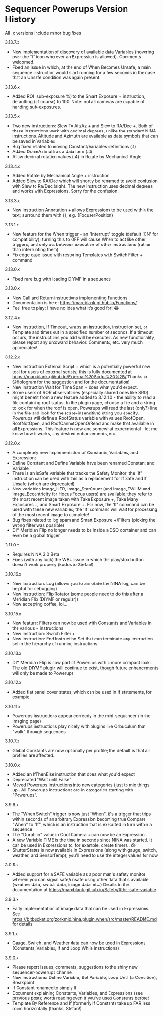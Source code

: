 ﻿# Sequencer Powerups Version History

All .x versions include minor bug fixes

3.13.7.x

* New implementation of discovery of available data Variables (hovering over the "i" icon wherever an Expression is allowed).  Comments welcomed.
* Fixed an issue in which, at the end of When Becomes Unsafe, a main sequence instruction would start running for a few seconds in the case that an Unsafe condition was again present.

3.13.6.x
* Added ROI (sub-exposure %) to the Smart Exposure + instruction, defaulting (of course) to 100.  Note: not all cameras are capable of handing sub-exposures.

3.13.5.x
* Two new instructions:  Slew To Alt/Az + and Slew to RA/Dec +.  Both of these instructions work with decimal degrees, unlike the standard NINA instructions.  Altitude and Azimuth are available as data symbols that can be saved in Variables
* Bug fixed related to moving Constant/Variables definitions (.1)
* Added DomeAzimuth as a data item (.4)
* Allow decimal rotation values (.4) in Rotate by Mechanical Angle
 
3.13.4.x
* Added Rotate by Mechanical Angle + instruction
* Added Slew to RA/Dec which will shortly be renamed to avoid confusion with Slew to Ra/Dec (sigh).  The new instruction uses decimal degrees and works with Expressions.   Sorry for the confusion.

3.13.3.x
* New instruction Annotation + allows Expressions to be used within the text; surround them with {}, e.g. {FocuserPosition}
 
3.13.1.x
* New feature for the When trigger - an "Interrupt" toggle (default 'ON' for compatibility); turning this to OFF will cause When to act like other triggers, and only act between execution of other instructions (rather than interrupting them)
* Fix edge case issue with restoring Templates with Switch Filter + command

3.13.0.x
* Fixed rare bug with loading DIYMF in a sequence

3.13.0.x
* New Call and Return instructions implementing Functions
* Documentation is  here: https://marcblank.github.io/Functions/
* Feel free to play; I have no idea what it's good for! 😂

3.12.4.x
* New instruction, If Timeout, wraps an instruction, instruction set, or Template and times out in a specified number of seconds.  If a timeout occurs, the instructions you add will be executed.   As new functionality, please report any untoward behavior.   Comments, etc. very much appreciated!

3.12.2.x
* New instruction External Script + which is a potentially powerful new tool for users of external scripts; this is fully documented at  https://marcblank.github.io/External%20Script%20%2B/   Thanks to @Hologram for the suggestion and for the documentation!
* New instruction Wait for Time Span + does what you'd expect.
* Some users of ROR observatories (especially shared ones like SRO) might benefit from a new feature added to 3.12.1.0 - the ability to read a file containing roof status.   In the plugin page, choose a file and a string to look for when the roof is open.   Powerups will read the last (only?) line in the file and look for the (case-insensitive) string you specify.   Powerups will define a RoofStatus variable with values RoofOpen, RoofNotOpen, and RoofCannotOpenOrRead and make that available in all Expressions.   This feature is new and somewhat experimental - let me know how it works, any desired enhancements, etc. 

3.12.0.x
* A completely new implementation of Constants, Variables, and Expressions.
* Define Constant and Define Variable have been renamed Constant and Variable
* There is an IsSafe variable that tracks the Safety Monitor; the 'If" instruction can be used with this as a replacement for If Safe and If Unsafe (which are deprecated)
* New variables Image_HFR, Image_StarCount (and Image_FWHM and Image_Eccentricity for Hocus Focus users) are available; they refer to the most recent image taken with Take Exposure +, Take Many Exposures +, and Smart Exposure +.   For now, the 'If' command can be used with these new variables; the 'If' command will wait for processing of the most recent image to complete!
* Bug fixes related to log spam and Smart Exposure +/Filters (picking the wrong filter was possible)
* DIY Meridian Flip no longer needs to be inside a DSO container and can even be a global trigger

3.11.0.x
* Requires NINA 3.0 Beta
* Fixes (with any luck) the WBU issue in which the play/stop button doesn't work properly (kudos to Stefan!)

3.10.16.x
* New instruction: Log (allows you to annotate the NINA log; can be helpful for debugging)
* New instruction: Flip Rotator (some people need to do this after a Meridian Flip (DIYMF or regular))
* Now accepting coffee, lol...

3.10.15.x
* New feature: Filters can now be used with Constants and Variables in the various + instructions
* New instruction: Switch Filter +
* New instruction: End Instruction Set that can terminate any instruction set in the hierarchy of running instructions.

3.10.13.x
* DIY Meridian Flip is now part of Powerups with a more compact look.  The old DIYMF plugin will continue to exist, though future enhancements will only be made to Powerups

3.10.12.x
* Added flat panel cover states, which can be used in If statements, for example

3.10.11.x
* Powerups instructions appear correctly in the mini-sequencer (in the Imaging page)
* Powerups instructions play nicely with plugins like Orbuculum that "walk" through sequences

3.10.7.x
* Global Constants are now optionally per profile; the default is that all profiles are affected.

3.10.0.x
* Added an IfThenElse instruction that does what you'd expect
* Deprecated "Wait until False"
* Moved Powerups instructions into new categories (just to mix things up).  All Powerups instructions are in categories starting with "Powerups".

3.9.6.x
* The "When Switch" trigger is now just "When", it's a trigger that trips within seconds of an arbitrary Expression becoming true
Compare "When" to "If", which is an instruction that is executed in turn within a sequence
* The "Duration" value in Cool Camera + can now be an Expression
* A new Variable TIME is the time in seconds since NINA was started.  It can be used in Expressions to, for example, create timers.. 😱
* ShutterStatus is now available in Expressions (along with gauge, switch, weather, and SensorTemp); you'll need to use the integer values for now

3.9.5.x
* Added support for a SAFE variable as a poor man's safety monitor wherein you can signal safe/unsafe using other data that's available (weather data, switch data, image data, etc.)  Details in the documentation at https://marcblank.github.io/Safety/#the-safe-variable

3.9.3.x
* Early implementation of image data that can be used in Expressions.  See https://bitbucket.org/zorkmid/nina.plugin.when/src/master/README.md for details

3.9.1.x
* Gauge, Switch, and Weather data can now be used in Expressions (Constants, Variables, If and Loop While instructions)

3.9.0.x
* Please report issues, comments, suggestions to the shiny new ⁠sequencer-powerups channel.
* New instructions:  Define Variable, Set Variable, Loop Until  <expression> (a Condition), Breakpoint
* If Constant renamed to simply If
* Document explaining Constants, Variables, and Expressions (see previous post); worth reading even if you've used Constants before!
* Template By Reference and If (formerly If Constant) take up FAR less room horizontally (thanks, Stefan!)

